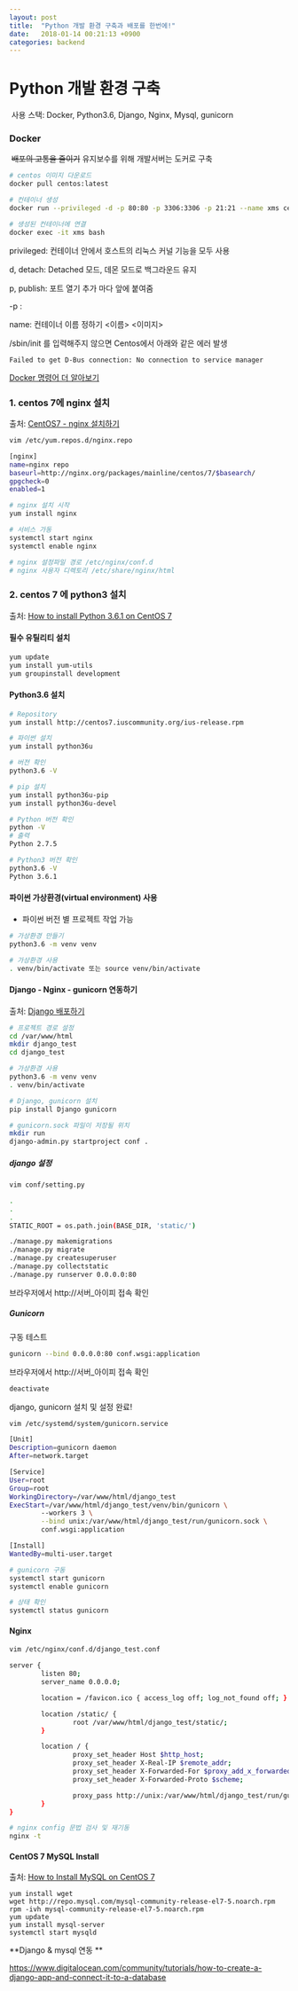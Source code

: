 ```yaml
---
layout: post
title:  "Python 개발 환경 구축과 배포를 한번에!"
date:   2018-01-14 00:21:13 +0900
categories: backend
---
```

# **Python 개발 환경 구축**

​	사용 스택: Docker, Python3.6, Django, Nginx, Mysql, gunicorn

### **Docker**

​	~~배포의 고통을 줄이기~~  유지보수를 위해 개발서버는 도커로 구축

```bash
# centos 이미지 다운로드
docker pull centos:latest

# 컨테이너 생성
docker run --privileged -d -p 80:80 -p 3306:3306 -p 21:21 --name xms centos:latest /sbin/init 

# 생성된 컨테이너에 연결
docker exec -it xms bash
```

privileged: 컨테이너 안에서 호스트의 리눅스 커널 기능을 모두 사용

d, detach: Detached 모드, 데몬 모드로 백그라운드 유지

p, publish: 포트 열기 추가 마다 앞에 붙여줌

 -p <Host port>: <Container port>

name: 컨테이너 이름 정하기 <이름> <이미지>

/sbin/init 를 입력해주지 않으면 Centos에서 아래와 같은 에러 발생

```
Failed to get D-Bus connection: No connection to service manager
```

[Docker 명령어 더 알아보기](http://pyrasis.com/book/DockerForTheReallyImpatient/Chapter20/28)


### 1. centos 7에 nginx 설치

출처: [CentOS7 - nginx 설치하기](http://opencode.co.kr/linux_tips/554?&page=2) 

```Bash
vim /etc/yum.repos.d/nginx.repo
```

```Bash
[nginx] 
name=nginx repo 
baseurl=http://nginx.org/packages/mainline/centos/7/$basearch/ 
gpgcheck=0 
enabled=1 
```

```Bash
# nginx 설치 시작
yum install nginx

# 서비스 가동
systemctl start nginx
systemctl enable nginx

# nginx 설정파일 경로 /etc/nginx/conf.d
# nginx 사용자 디렉토리 /etc/share/nginx/html
```



### **2. centos 7 에 python3 설치**

출처: [How to install Python 3.6.1 on CentOS 7](https://janikarhunen.fi/how-to-install-python-3-6-1-on-centos-7.html)

#### 필수 유틸리티 설치

```bash
yum update
yum install yum-utils
yum groupinstall development
```

#### Python3.6 설치

```Bash
# Repository
yum install http://centos7.iuscommunity.org/ius-release.rpm

# 파이썬 설치
yum install python36u

# 버전 확인
python3.6 -V

# pip 설치
yum install python36u-pip
yum install python36u-devel

# Python 버전 확인
python -V
# 출력
Python 2.7.5

# Python3 버전 확인
python3.6 -V
Python 3.6.1
```

#### 파이썬 가상환경(virtual environment) 사용

- 파이썬 버전 별 프로젝트 작업 가능

```bash
# 가상환경 만들기
python3.6 -m venv venv

# 가상환경 사용
. venv/bin/activate 또는 source venv/bin/activate
```



#### Django - Nginx - gunicorn 연동하기

출처: [Django 배포하기](https://wikidocs.net/6601)

```Bash
# 프로젝트 경로 설정
cd /var/www/html
mkdir django_test
cd django_test

# 가상환경 사용
python3.6 -m venv venv
. venv/bin/activate

# Django, gunicorn 설치
pip install Django gunicorn

# gunicorn.sock 파일이 저장될 위치
mkdir run
django-admin.py startproject conf .
```

##### django 설정

```Bash
vim conf/setting.py
```

```Bash
.
.
.
STATIC_ROOT = os.path.join(BASE_DIR, 'static/')
```

```bash
./manage.py makemigrations
./manage.py migrate
./manage.py createsuperuser
./manage.py collectstatic
./manage.py runserver 0.0.0.0:80
```

브라우저에서 http://서버_아이피 접속 확인

##### Gunicorn

구동 테스트

```Bash
gunicorn --bind 0.0.0.0:80 conf.wsgi:application
```

브라우저에서 http://서버_아이피 접속 확인

```Bash
deactivate
```

django, gunicorn 설치 및 설정 완료!

```Bash
vim /etc/systemd/system/gunicorn.service
```

```Bash
[Unit]
Description=gunicorn daemon
After=network.target

[Service]
User=root
Group=root
WorkingDirectory=/var/www/html/django_test
ExecStart=/var/www/html/django_test/venv/bin/gunicorn \
        --workers 3 \
        --bind unix:/var/www/html/django_test/run/gunicorn.sock \
        conf.wsgi:application

[Install]
WantedBy=multi-user.target
```

```Bash
# gunicorn 구동
systemctl start gunicorn
systemctl enable gunicorn

# 상태 확인
systemctl status gunicorn
```

#### Nginx

```bash
vim /etc/nginx/conf.d/django_test.conf
```

```Bash
server {
        listen 80;
        server_name 0.0.0.0;

        location = /favicon.ico { access_log off; log_not_found off; }

        location /static/ {
                root /var/www/html/django_test/static/;
        }

        location / {
                proxy_set_header Host $http_host;
                proxy_set_header X-Real-IP $remote_addr;
                proxy_set_header X-Forwarded-For $proxy_add_x_forwarded_for;
                proxy_set_header X-Forwarded-Proto $scheme;

                proxy_pass http://unix:/var/www/html/django_test/run/gunicorn.sock;
        }
}
```

```Bash
# nginx config 문법 검사 및 재기동
nginx -t
```



#### **CentOS 7 MySQL Install**

출처: [How to Install MySQL on CentOS 7](https://linode.com/docs/databases/mysql/how-to-install-mysql-on-centos-7/)

```
yum install wget
wget http://repo.mysql.com/mysql-community-release-el7-5.noarch.rpm
rpm -ivh mysql-community-release-el7-5.noarch.rpm
yum update
yum install mysql-server
systemctl start mysqld
```

**Django & mysql 연동 **

<https://www.digitalocean.com/community/tutorials/how-to-create-a-django-app-and-connect-it-to-a-database>



